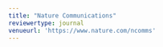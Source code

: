 ```yaml
---
title: "Nature Communications"
reviewertype: journal
venueurl: 'https://www.nature.com/ncomms'
---
```

